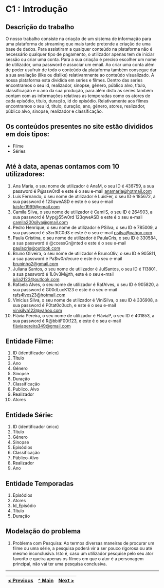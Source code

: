 # C1 : Introdução


## Descrição do trabalho

O nosso trabalho consiste na criação de um sistema de informação para uma plataforma de streaming que mais tarde pretende a criação de uma base de dados.
Para assistiram a qualquer conteúdo na plataforma não é necessário qualquer tipo de pagamento, o utilizador apenas tem de iniciar sessão ou criar uma conta. Para a sua criação é preciso escolher um nome de utilizador, uma password e associar um email. 
Ao criar uma conta além de poder usufruir de todo o conteúdo da plataforma também consegue dar a sua avaliação (like ou dislike) relativamnente ao conteúdo visualizado.
A nossa plataforma esta dividida em series e filmes.  Dentro das series encontramos o seu id, realizador, sinopse, género, público alvo, título, classificação e o ano da sua produção, para além disto as series também contam com as informações relativas as temporadas como os atores de cada episódio, título, duração, id do episódio. Relativamente aos filmes encontramos o seu id, título, duração, ano, género, atores, realizador, público alvo, sinopse, realizador e classificação.



## Os conteúdos presentes no site estão divididos em dois tipos: 
* Filme 
* Séries


## Até à data, apenas contamos com 10 utilizadores:
1.	Ana Maria, o seu nome de utilizador é AnaM, o seu ID é 436759, a sua password é P@ssw0rd! e este é o seu e-mail anamaria@hotmail.com  
2.	Luís Fernando, o seu nome de utilizador é LuisFer, o seu ID é 185672, a sua password é 123qweASD e este é o seu e-mail luisfer1999@gmail.com
3.	Camila Silva, o seu nome de utilizador é CamilS, o seu ID é 264903, a sua password é Myp@55w0rd 123qweASD e este é o seu e-mail camila200silva@gmail.com
4.	Pedro Henrique, o seu nome de utilizador é PSilva, o seu ID é 785009, a sua password é s3cr3tC0d3 e este é o seu e-mail psilva@yahoo.com
5.	Paula Cristina, o seu nome de utilizador é PaulaCris, o seu ID é 330584, a sua password é @ccessGr@nted e este é o seu e-mail paulacris@outlook.com
6.	Bruno Oliveira, o seu nome de utilizador é BrunoOliv, o seu ID é 905811, a sua password é Pa$$w0rd$ecure e este é o seu e-mail bruninho2@gmail.com
7.	Juliana Santos, o seu nome de utilizador é JulSantos, o seu ID é 113801, a sua password é 1L0v3M@th, este é o seu e-mail julia2123@outlook.com
8.	Rafaela Alves, o seu nome de utilizador é RafAlves, o seu ID é 905820, a sua password é G00dLucK123 e este é o seu e-mail rafs4lves23@hotmail.com
9.	Vinicius Silva, o seu nome de utilizador é ViniSilva, o seu ID é 336908, a sua password é P0tat0c0uch, e este é o seu e-mail vinisilva123@yahoo.com
10.	Flávia Pereira, o seu nome de utilizador é FláviaP, o seu ID é 401853, a sua password é R@bbitF00t123, e este é o seu e-mail fláviapereira349@gmail.com


## Entidade Filme:
1.	ID (identificador único)
2.	Título
3.	Ano
4.	Género
5.	Sinopse
6.	Duração
7.	Classificação
8.	Publico. Alvo
9.	Realizador
10.	Atores

## Entidade Série:

1.	ID (identificador único)
2.	Título
3.	Género
4.	Sinopse
5.	Episódios
6.	Classificação
7.	Público-Alvo
8.	Realizador
9.	Ano

## Entidade Temporadas

1. Episódios
2. Atores
3. Id_Episódio
4. Título
5. Duração

## Modelação do problema

1. Problema com Pesquisa: Ao termos diversas maneiras de procurar um filme ou uma série, a pesquisa poderá vir a ser pouco rigorosa ou até mesmo inconclusiva. Isto é, caso um utilizador pesquise pelo seu ator favorito e queira apenas os filmes em que o ator é a personagem principal, não vai ter uma pesquisa conclusiva. 

---
[< Previous](rei00.md) | [^ Main](https://github.com/TCM22-SIBD-G03/TCM22-SIBD-G03) | [Next >](rei02.md)
:--- | :---: | ---: 
